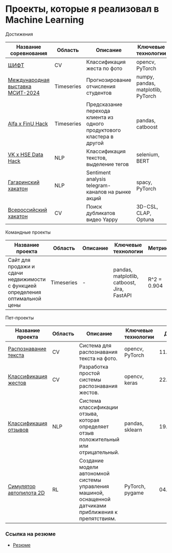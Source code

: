 # Проекты, которые я реализовал в Machine Learning 

Достижения
  
| Название соревнования | Область | Описание | Ключевые технологии | Метрики | Результат | Дата |
| --- | --- | --- | --- | --- | --- | --- |
| [ШИФТ](https://github.com/fluke8/shift-gesture-classification) | CV | Классификация жеста по фото | opencv, PyTorch | Accuracy = 0.99 | 1 место | 02.02.24 |
| [Международная выставка МСИТ-2024](https://github.com/fluke8/forecasting-the-expulsion-of-students) | Timeseries | Прогнозирование отчисления студентов | numpy, pandas, matplotlib, PyTorch | F1-score = 0.83 | Диплом 90 баллов | 15.03.24 |
| [Alfa x FinU Hack](https://github.com/fluke8/alfa-finu-hack-2024) | Timeseries | Предсказание перехода клиента из одного продуктового кластера в другой | pandas, catboost | ROC-AUC = 0.907 | 4 место | 14.02.24 |
| [VK x HSE Data Hack](https://github.com/fluke8/vk-hse-hack-text-classification) | NLP | Классификация текстов, выделение тегов | selenium, BERT | F1-score = 0.91 | - |  21.04.24 |
| [Гагаринский хакатон](https://github.com/fluke8/hakaton-gagarin-sentiment_analysis) | NLP | Sentiment analysis telegram-каналов на рынке акций | spacy, PyTorch | F1-score = 0.6 | 18 место | 13.04.24 |
| [Всероссийский хакатон](https://github.com/Data-Squad-of-Scoofs/duplicate-video-yappy) | CV | Поиск дубликатов видео Yappy | 3D-CSL, CLAP, Optuna | F1-score = 0.96 | - | 27.10.24 |

Командные проекты

| Название проекта | Область | Описание | Ключевые технологии | Метрики | Результат | Дата |
| --- | --- | --- | --- | --- | --- | --- |
| Сайт для продажи и сдачи недвижимости с функцией определения оптимальной цены | Timeseries | - | pandas, matplotlib, catboost, Jira, FastAPI | R^2 = 0.904 | 1 место | 02.24 - 06.24 |

Пет-проекты
  
| Название проекта | Область | Описание | Ключевые технологии | Дата |
| --- | --- | --- | --- | --- |
| [Распознавание текста](https://github.com/fluke8/textrecognition) | CV | Система для распознавания текста на фото. | opencv, PyTorch | 11.09.24 |
| [Классификация жестов](https://github.com/fluke8/gestureclassification) | CV | Разработка простой системы распознавания жестов. | opencv, keras | 22.01.24 |
| [Классификация отзывов](https://github.com/fluke8/reviewclassification) | NLP | Cистема классификации отзыва, которая определяет отзыв положительный или отрицательный. | pandas, sklearn | 19.02.24 |
| [Симулятор автопилота 2D](https://github.com/fluke8/neuro-race-python) | RL | Создание модели автономной системы управления машиной, оснащенной датчиками приближения к препятствиям.| PyTorch, pygame |  04.02.24 |


### Ссылка на резюме  
- [Резюме](https://github.com/fluke8/fluke8/blob/main/ML_Engineer_Tretyakov.pdf) 
